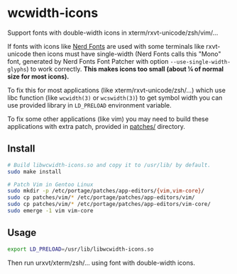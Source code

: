 # wcwidth-icons

Support fonts with double-width icons in xterm/rxvt-unicode/zsh/vim/…

If fonts with icons like [Nerd Fonts](https://github.com/ryanoasis/nerd-fonts/)
are used with some terminals like rxvt-unicode then icons must have
single-width (Nerd Fonts calls this "Mono" font, generated by Nerd Fonts
Font Patcher with option `--use-single-width-glyphs`) to work correctly.
**This makes icons too small (about ¼ of normal size for most icons).**

To fix this for most applications (like xterm/rxvt-unicode/zsh/…) which
use libc function (like `wcwidth(3)` or `wcswidth(3)`) to get symbol width
you can use provided library in `LD_PRELOAD` environment variable.

To fix some other applications (like vim) you may need to build these
applications with extra patch, provided in [patches/](patches/) directory.

## Install

```sh
# Build libwcwidth-icons.so and copy it to /usr/lib/ by default.
sudo make install

# Patch Vim in Gentoo Linux
sudo mkdir -p /etc/portage/patches/app-editors/{vim,vim-core}/
sudo cp patches/vim/* /etc/portage/patches/app-editors/vim/
sudo cp patches/vim/* /etc/portage/patches/app-editors/vim-core/
sudo emerge -1 vim vim-core
```

## Usage

```sh
export LD_PRELOAD=/usr/lib/libwcwidth-icons.so
```

Then run urxvt/xterm/zsh/… using font with double-width icons.
